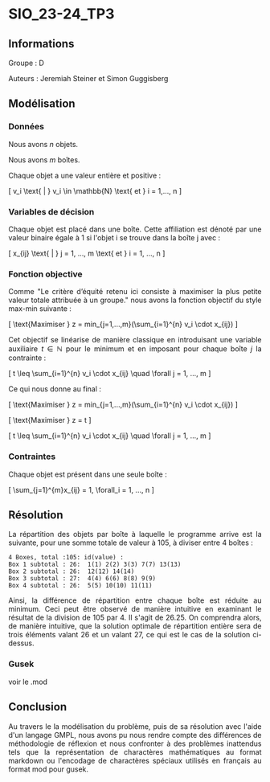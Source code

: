 <div style="text-align: justify">

# SIO_23-24_TP3

## Informations

Groupe : D

Auteurs : Jeremiah Steiner et Simon Guggisberg

## Modélisation

### Données

Nous avons $n$ objets.

Nous avons $m$ boîtes.

Chaque objet a une valeur entière et positive :

\[
v_i \text{ | } v_i \in \mathbb{N} \text{ et } i = 1,..., n
\]

### Variables de décision

Chaque objet est placé dans une boîte. Cette affiliation est dénoté par une valeur binaire égale à $1$ si l'objet i se trouve dans la boîte j avec :

\[
    x_{ij} \text{ | } j = 1, ..., m \text{ et } i = 1, ..., n
\]

### Fonction objective

Comme "Le critère d’équité retenu ici consiste à maximiser la plus petite valeur totale attribuée à un groupe." nous avons la fonction objectif du style max-min suivante :

\[
    \text{Maximiser } z = min_{j=1,...,m}(\sum_{i=1}^{n} v_i \cdot x_{ij})
\]

Cet objectif se linéarise de manière classique en introduisant une variable auxiliaire $t$ $\in$ $\mathbb{N}$ pour le minimum et en imposant pour chaque boîte $j$ la contrainte :

\[
    t \leq \sum_{i=1}^{n} v_i \cdot x_{ij} \quad \forall j = 1, ..., m
\]

Ce qui nous donne au final :

\[
    \text{Maximiser } z = min_{j=1,...,m}(\sum_{i=1}^{n} v_i \cdot x_{ij})
\]

\[
    \text{Maximiser } z = t 
\]

\[
    t \leq \sum_{i=1}^{n} v_i \cdot x_{ij} \quad \forall j = 1, ..., m
\]

### Contraintes

Chaque objet est présent dans une seule boîte :
<!-- aucune contrainte supplémentaire, les "contraintes de donnée" ne devant pas figurer ici--> 
\[
    \sum_{j=1}^{m}x_{ij} = 1, \forall_i = 1, ..., n
\]

## Résolution

La répartition des objets par boîte à laquelle le programme arrive est la suivante, pour une somme totale de valeur à 105, à diviser entre 4 boîtes :

```
4 Boxes, total :105: id(value) :
Box 1 subtotal : 26:  1(1) 2(2) 3(3) 7(7) 13(13)
Box 2 subtotal : 26:  12(12) 14(14)
Box 3 subtotal : 27:  4(4) 6(6) 8(8) 9(9)
Box 4 subtotal : 26:  5(5) 10(10) 11(11)
```

Ainsi, la différence de répartition entre chaque boîte est réduite au minimum. Ceci peut être observé de manière intuitive en examinant le résultat de la division de 105 par 4. Il s'agit de 26.25. On comprendra alors, de manière intuitive, que la solution optimale de répartition entière sera de trois éléments valant 26 et un valant 27, ce qui est le cas de la solution ci-dessus.

### Gusek

voir le .mod

## Conclusion

Au travers le la modélisation du problème, puis de sa résolution avec l'aide d'un langage GMPL, nous avons pu nous rendre compte des différences de méthodologie de réflexion et nous confronter à des problèmes inattendus tels que la représentation de charactères mathématiques au format markdown ou l'encodage de charactères spéciaux utilisés en français au format mod pour gusek.


</div>



